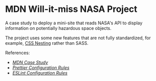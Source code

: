 # MDN Will-it-miss NASA Project

A case study to deploy a mini-site that reads NASA's API to display information on potentially hazardous space objects.

The project uses some new features that are not fully standardized, for example, [CSS Nesting](https://drafts.csswg.org/css-nesting/) rather than SASS.

References:

- [_MDN Case Study_](https://developer.mozilla.org/en-US/docs/Learn/Tools_and_testing/Understanding_client-side_tools/Introducing_complete_toolchain)
- [_Prettier Configuration Rules_](https://prettier.io/docs/en/configuration.html)
- [_ESLint Configuration Rules_](https://eslint.org/docs/rules/)

